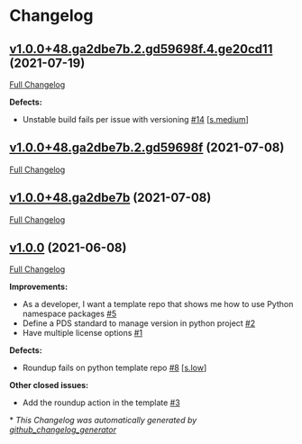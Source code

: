 # Changelog

## [v1.0.0+48.ga2dbe7b.2.gd59698f.4.ge20cd11](https://github.com/NASA-PDS/pds-template-repo-python/tree/v1.0.0+48.ga2dbe7b.2.gd59698f.4.ge20cd11) (2021-07-19)

[Full Changelog](https://github.com/NASA-PDS/pds-template-repo-python/compare/v1.0.0+48.ga2dbe7b.2.gd59698f...v1.0.0+48.ga2dbe7b.2.gd59698f.4.ge20cd11)

**Defects:**

- Unstable build fails per issue with versioning [\#14](https://github.com/NASA-PDS/pds-template-repo-python/issues/14) [[s.medium](https://github.com/NASA-PDS/pds-template-repo-python/labels/s.medium)]

## [v1.0.0+48.ga2dbe7b.2.gd59698f](https://github.com/NASA-PDS/pds-template-repo-python/tree/v1.0.0+48.ga2dbe7b.2.gd59698f) (2021-07-08)

[Full Changelog](https://github.com/NASA-PDS/pds-template-repo-python/compare/v1.0.0+48.ga2dbe7b...v1.0.0+48.ga2dbe7b.2.gd59698f)

## [v1.0.0+48.ga2dbe7b](https://github.com/NASA-PDS/pds-template-repo-python/tree/v1.0.0+48.ga2dbe7b) (2021-07-08)

[Full Changelog](https://github.com/NASA-PDS/pds-template-repo-python/compare/v1.0.0...v1.0.0+48.ga2dbe7b)

## [v1.0.0](https://github.com/NASA-PDS/pds-template-repo-python/tree/v1.0.0) (2021-06-08)

[Full Changelog](https://github.com/NASA-PDS/pds-template-repo-python/compare/ab80899dbf13ccf7d0b2e1debd5ec2c66270fec5...v1.0.0)

**Improvements:**

- As a developer, I want a template repo that shows me how to use Python namespace packages [\#5](https://github.com/NASA-PDS/pds-template-repo-python/issues/5)
- Define a PDS standard to manage version in python project [\#2](https://github.com/NASA-PDS/pds-template-repo-python/issues/2)
- Have multiple license options [\#1](https://github.com/NASA-PDS/pds-template-repo-python/issues/1)

**Defects:**

- Roundup fails on python template repo [\#8](https://github.com/NASA-PDS/pds-template-repo-python/issues/8) [[s.low](https://github.com/NASA-PDS/pds-template-repo-python/labels/s.low)]

**Other closed issues:**

- Add the roundup action in the template [\#3](https://github.com/NASA-PDS/pds-template-repo-python/issues/3)



\* *This Changelog was automatically generated by [github_changelog_generator](https://github.com/github-changelog-generator/github-changelog-generator)*

